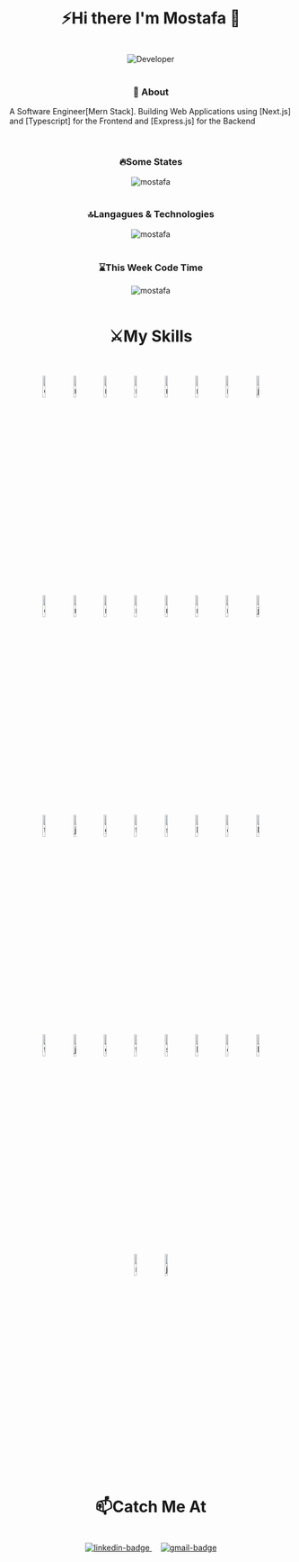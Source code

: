 <h1 align='center'>⚡Hi there I'm Mostafa 👋</h1>
<br>

<div align='center'>
<img alt='Developer' src='https://github.com/Mostafa-Ali-A/Mostafa-Ali-A/assets/72570901/2cbde9a9-7bb0-4fc6-bfe5-f15dccf1ee7b' />
</div>
<br>

<h3 align='center'>📝 About</h3>
<p>A Software Engineer[Mern Stack]. Building Web Applications using [Next.js] and [Typescript] for the Frontend and [Express.js] for the Backend</p>
<br>

<h3 align='center'>🔥Some States</h3>

<div align='center'>
  <img alt='mostafa's Github states' src='https://github-readme-stats.vercel.app/api?username=Mostafa-Ali-A&theme=transparent' />
</div>
<br>

<h3 align='center'>🔝Langagues & Technologies</h3>

<div align='center'>
  <img alt='mostafa's GitHub langs' src='https://github-readme-stats.vercel.app/api/top-langs/?username=Mostafa-Ali-A&theme=transparent' />
</div>
<br>

<h3 align='center'>⌛This Week Code Time</h3>

<div align='center'>
  <img alt='mostafa's waketime src='https://github-readme-stats.vercel.app/api/wakatime?username=Mostafa_Ali&theme=transparent' />
</div>
<br>

<h1 align='center'>⚔️My Skills</h1>
<br>

<div align='center'>
 <br>

<img alt='express' src='https://github.com/Mostafa-Ali-A/Mostafa-Ali-A/assets/72570901/516b4218-f1c3-49e5-9554-cff5a5345bcb' height='10%' width='10%' />
 
<img alt='node.js' src='https://github.com/Mostafa-Ali-A/Mostafa-Ali-A/assets/72570901/c8006de9-9dab-4099-ad2e-4d88d40f756e' height='10%' width='10%' />
 
<img alt='mongodb' src='https://github.com/Mostafa-Ali-A/Mostafa-Ali-A/assets/72570901/1b66d70e-99c2-4cd4-bbe9-127f2393aa81' height='10%' width='10%' />
 
<img alt='mysql' src='https://github.com/Mostafa-Ali-A/Mostafa-Ali-A/assets/72570901/0d88f752-01a1-44db-9802-835501fccbab' height='10%' width='10%' />

<img alt='restApi' src='https://github.com/Mostafa-Ali-A/Mostafa-Ali-A/assets/72570901/6f55d0f2-db2e-4c63-85d9-802306ca656f' height='10%' width='10%' />

<img alt='redux' src='https://github.com/Mostafa-Ali-A/Mostafa-Ali-A/assets/72570901/ad64b6d8-d116-45ca-a691-2c22dfa0ea3b' height='10%' width='10%' />

<img alt='react' src='https://github.com/Mostafa-Ali-A/Mostafa-Ali-A/assets/72570901/a2007f35-e016-4178-a9fc-3458dc094614' height='10%' width='10%' />

<img alt='jquery' src='https://github.com/Mostafa-Ali-A/Mostafa-Ali-A/assets/72570901/21d17fbc-aef9-4d88-a087-24b25d02ebec' height='10%' width='10%' />
<br>

<img alt='express-badge' src='https://img.shields.io/badge/Express-%23000000?style=for-the-badge&logo=Express&labelColor=%23191E3B' height='10%' width='10%' />

<img alt='node.js-badge' src='https://img.shields.io/badge/Node.js-%23339933?style=for-the-badge&logo=Node.js&labelColor=%235C0D34' height='10%' width='10%' />

<img alt='mongodb-badge' src='https://img.shields.io/badge/Mongodb-%2347A248?style=for-the-badge&logo=Mongodb&labelColor=%231E1E28' height='10%' width='10%' />

<img alt='mysql-badge' src='https://img.shields.io/badge/MySQL-%234479A1?style=for-the-badge&logo=MySQL&labelColor=%231F4056' height='10%' width='10%' />

<img alt='restApi-badge' src='https://img.shields.io/badge/RestApi-%238CC63F?style=for-the-badge&logo=RestApi&label=API&labelColor=%23313131' height='10%' width='10%' />

<img alt='redux-badge' src='https://img.shields.io/badge/Redux-%23764ABC?style=for-the-badge&logo=Redux&labelColor=%23999999' height='10%' width='10%' />

<img alt='react-badge' src='https://img.shields.io/badge/React-%2361DAFB?style=for-the-badge&logo=React&labelColor=%2339477F' height='10%' width='10%' />

<img alt='jquery-badge' src='https://img.shields.io/badge/Jquery-%230769AD?style=for-the-badge&logo=Jquery&labelColor=%23083FA6' height='10%' width='10%' />
<br>

<img alt='typescript' src='https://github.com/Mostafa-Ali-A/Mostafa-Ali-A/assets/72570901/d6d320bd-0d1c-48aa-8818-22ca0748b05b' height='10%' width='10%' />

<img alt='javascript' src='https://github.com/Mostafa-Ali-A/Mostafa-Ali-A/assets/72570901/fce8419e-509f-4c71-89ee-a692e19a5fa7' height='10%' width='10%' />

<img alt='git' src='https://github.com/Mostafa-Ali-A/Mostafa-Ali-A/assets/72570901/fdbfb718-fab8-44e5-b439-1f322304dad8' height='10%' width='10%' />

<img alt='tailwind' src='https://github.com/Mostafa-Ali-A/Mostafa-Ali-A/assets/72570901/264ea83e-ff20-433e-8f8a-60fddd945905' height='10%' width='10%' />

<img alt='sass' src='https://github.com/Mostafa-Ali-A/Mostafa-Ali-A/assets/72570901/d2e5abe1-c22c-4f34-8386-317f5daff39c' height='10%' width='10%' />

<img alt='bootstrap' src='https://github.com/Mostafa-Ali-A/Mostafa-Ali-A/assets/72570901/a21173b0-c6b8-4a77-aef9-1f024bc46e20' height='10%' width='10%' />

<img alt='css' src='https://github.com/Mostafa-Ali-A/Mostafa-Ali-A/assets/72570901/5da07ddf-21ab-4fe6-90b2-44f3abcfee5a' height='10%' width='10%' />

<img alt='html' src='https://github.com/Mostafa-Ali-A/Mostafa-Ali-A/assets/72570901/3528baf6-78ce-44ef-9ed3-cf7cb5b6e51b' height='10%' width='10%' />
<br>

<img alt='typescript-badge' src='https://img.shields.io/badge/Typescript-%233178C6?style=for-the-badge&logo=Typescript&labelColor=%23372213' height='10%' width='10%' />

<img alt='javascript-badge' src='https://img.shields.io/badge/Javascript-%23F7DF1E?style=for-the-badge&logo=Javascript&labelColor=%2339477F' height='10%' width='10%' />

<img alt='git-badge' src='https://img.shields.io/badge/Git-%23F05032?style=for-the-badge&logo=Git&labelColor=%234A90D9' height='10%' width='10%' />

<img alt='tailwind-badge' src='https://img.shields.io/badge/Tailwind-%2306B6D4?style=for-the-badge&logo=Tailwindcss&labelColor=%23005FF9' height='10%' width='10%' />

<img alt='sass-badge' src='https://img.shields.io/badge/Sass-%23CC6699?style=for-the-badge&logo=Sass&labelColor=%2314ACC2' height='10%' width='10%' />

<img alt='bootstrap-badge' src='https://img.shields.io/badge/Bootstrap-%237952B3?style=for-the-badge&logo=Bootstrap&labelColor=%23053766' height='10%' width='10%' />

<img alt='css-badge' src='https://img.shields.io/badge/CSS-%231572B6?style=for-the-badge&logo=CSS3&labelColor=%23E34F26' height='10%' width='10%' />

<img alt='html-badge' src='https://img.shields.io/badge/HTML-%23E34F26?style=for-the-badge&logo=HTML5&labelColor=%233366CC' height='10%' width='10%' />
<br>

<img alt='mocha' src='https://github.com/Mostafa-Ali-A/Mostafa-Ali-A/assets/72570901/38dae12a-d620-47e8-8954-d849cbba71dd' height='10%' width='10%' />

<img alt='jest' src='https://github.com/Mostafa-Ali-A/Mostafa-Ali-A/assets/72570901/3ed69665-e121-4252-991d-058b255ad0a4' height='10%' width='10%' />
<br>
<!--
<img alt='mocha-badge' src='https://img.shields.io/badge/Mocha-%238D6748?style=for-the-badge&logo=Mocha&labelColor=%23212121' height='10%' width='10%' />

<img alt='jest-badge' src='https://img.shields.io/badge/Jest-%23C21325?style=for-the-badge&logo=Jest&labelColor=%23E34F26' height='10%' width='10%' />

</div>
<br>
-->
<h1 align='center'>📫Catch Me At</h1>
<br>

<div align='center'>
<a href='https://www.linkedin.com/in/mostafa-ali-darsh-disha' >
<img alt='linkedin-badge' src='https://img.shields.io/badge/LinkedIn-%230A66C2?style=for-the-badge&logo=LinkedIn&labelColor=%23000000' />
</a>
&nbsp;&nbsp;&nbsp;
<a href='mailto:dev.mostafa.aly@gmail.com' >
<img alt='gmail-badge' src='https://img.shields.io/badge/Gmail-%23EA4335?style=for-the-badge&logo=Gmail&labelColor=%23000000' />
</a>
</div>

<!--
**Mostafa-Ali-A/Mostafa-Ali-A** is a ✨ _special_ ✨ repository because its `README.md` (this file) appears on your GitHub profile.

Here are some ideas to get you started:

- 🔭 I’m currently working on ...
- 🌱 I’m currently learning ...
- 👯 I’m looking to collaborate on ...
- 🤔 I’m looking for help with ...
- 💬 Ask me about ...
- 📫 How to reach me: ...
- 😄 Pronouns: ...
- ⚡ Fun fact: ...
-->
